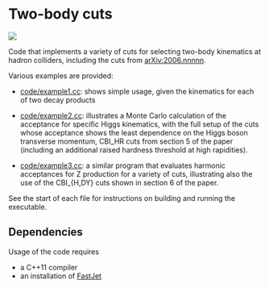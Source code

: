 # Two-body cuts

![](https://img.shields.io/badge/C%2B%2B-11-green)
<!-- [![](https://img.shields.io/badge/arXiv-2006.nnnnn-blue)](https://arxiv.org/abs/2006.nnnnn) -->


Code that implements a variety of cuts for selecting two-body kinematics
at hadron colliders, including the cuts from
[arXiv:2006.nnnnn](https://arxiv.org/abs/2006.nnnnn).

Various examples are provided:

- [code/example1.cc](code/example1.cc): shows simple usage, given the kinematics
  for each of two decay products

- [code/example2.cc](code/example2.cc): illustrates a Monte Carlo
  calculation of the acceptance for specific Higgs kinematics, with the
  full setup of the cuts whose acceptance shows the least dependence on
  the Higgs boson transverse momentum, CBI_HR cuts from section 5 of the
  paper (including an additional raised hardness threshold at high
  rapidities).

- [code/example3.cc](code/example3.cc): a similar program that evaluates
  harmonic acceptances for Z production for a variety of cuts, 
  illustrating also the use of the CBI_{H,DY} cuts shown in section 6 of the paper.

See the start of each file for instructions on building and running the
executable.

## Dependencies

Usage of the code requires

- a C++11 compiler
- an installation of [FastJet](http://fastjet.fr)
